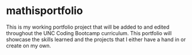 # mathisportfolio
This is my working portfolio project that will be added to and edited throughout the UNC Coding Bootcamp curriculum. This portfolio will showcase the skills learned and the projects that I either have a hand in or create on my own.
